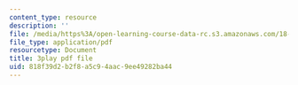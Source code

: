 ```yaml
---
content_type: resource
description: ''
file: /media/https%3A/open-learning-course-data-rc.s3.amazonaws.com/18-01sc-single-variable-calculus-fall-2010/818f39d2b2f8a5c94aac9ee49282ba44_E7oR_JBgUzA.pdf
file_type: application/pdf
resourcetype: Document
title: 3play pdf file
uid: 818f39d2-b2f8-a5c9-4aac-9ee49282ba44
---
```

